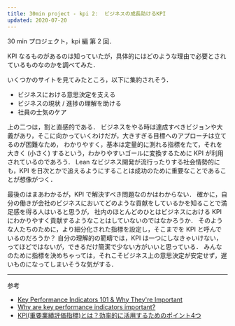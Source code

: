 ```yaml
---
title: 30min project - kpi 2:  ビジネスの成長助けるKPI
updated: 2020-07-20
---
```


30 min プロジェクト，kpi 編 第 2 回．

KPI なるものがあるのは知っていたが，具体的にはどのような理由で必要とされているものなのかを調べてみた．

いくつかのサイトを見てみたところ，以下に集約されそう．

- ビジネスにおける意思決定を支える
- ビジネスの現状 / 進捗の理解を助ける
- 社員の士気のケア

上の二つは，割と直感的である．
ビジネスをやる時は達成すべきビジョンや大義があり，そこに向かっていくわけだが，大きすぎる目標へのアプローチは立てるのが困難なため，
わかりやすく，基本は定量的に測れる指標をたて，それを大きく (小さく) するという，わかりやすいゴールに変換するために KPI が利用されているのであろう．
Lean なビジネス開発が流行ったりする社会情勢的にも，KPI を日次とかで追えるようにすることは成功のために重要なことであることが想像がつく．

最後のはまあわかるが，KPI で解決すべき問題なのかはわからない．
確かに，自分の働きが会社のビジネスにおいてどのような貢献をしているかを知ることで満足感を得る人はいると思うが，
社内のほとんどのひとはビジネスにおける KPI にわかりやすく貢献するようなことはしていないのではなかろうか．
そのような人たちのために，より細分化された指標を設定し，そこまでを KPI と呼んでいるのだろうか？
自分の理解的の範疇では，KPI は一つにしなきゃいけない，ってほどではないが，できるだけ簡潔で少ない方がいいと思っている．
みんなのために指標を決めちゃっては，それこそビジネス上の意思決定が安定せず，遅いものになってしまいそうな気がする．

---

参考
- [Key Performance Indicators 101 & Why They're Important](https://www.forbes.com/sites/louismosca/2019/06/18/key-performance-indicators-101-why-theyre-important/#b50227726521)
- [Why are key performance indicators important?](https://www.klipfolio.com/blog/kpi-importance#:~:text=KPIs%20are%20important%20to%20business,goals%20are%20top%20of%20mind.)
- [KPI(重要業績評価指標)とは？効率的に活用するためのポイント4つ](https://bridge-g.com/column/kpi-setting/)
